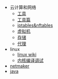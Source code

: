 * 云计算和网络
    * [工具](云计算和网络/工具.md)
    * [工具篇](云计算和网络/工具篇.md)
    * [iptables&nftables](云计算和网络/iptables.md)
    * [虚拟机](云计算和网络/虚拟机.md)
    * [存储](云计算和网络/存储.md)
    * [代理](云计算和网络/代理.md)
* linux
    * [linux wiki](linux/tools.md)
    * [内核编译调试](linux/compile.md)
* [netmaker](vpn/netmaker.md)
* [java](java/java.md)


